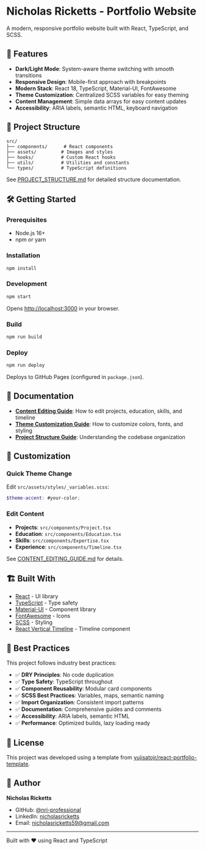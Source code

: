 # Nicholas Ricketts - Portfolio Website

A modern, responsive portfolio website built with React, TypeScript, and SCSS.

## 🚀 Features

- **Dark/Light Mode**: System-aware theme switching with smooth transitions
- **Responsive Design**: Mobile-first approach with breakpoints
- **Modern Stack**: React 18, TypeScript, Material-UI, FontAwesome
- **Theme Customization**: Centralized SCSS variables for easy theming
- **Content Management**: Simple data arrays for easy content updates
- **Accessibility**: ARIA labels, semantic HTML, keyboard navigation

## 📁 Project Structure

```
src/
├── components/      # React components
├── assets/         # Images and styles
├── hooks/          # Custom React hooks
├── utils/          # Utilities and constants
└── types/          # TypeScript definitions
```

See [PROJECT_STRUCTURE.md](./PROJECT_STRUCTURE.md) for detailed structure documentation.

## 🛠️ Getting Started

### Prerequisites

- Node.js 16+ 
- npm or yarn

### Installation

```bash
npm install
```

### Development

```bash
npm start
```

Opens [http://localhost:3000](http://localhost:3000) in your browser.

### Build

```bash
npm run build
```

### Deploy

```bash
npm run deploy
```

Deploys to GitHub Pages (configured in `package.json`).

## 📖 Documentation

- **[Content Editing Guide](./CONTENT_EDITING_GUIDE.md)**: How to edit projects, education, skills, and timeline
- **[Theme Customization Guide](./THEME_CUSTOMIZATION_GUIDE.md)**: How to customize colors, fonts, and styling
- **[Project Structure Guide](./PROJECT_STRUCTURE.md)**: Understanding the codebase organization

## 🎨 Customization

### Quick Theme Change

Edit `src/assets/styles/_variables.scss`:

```scss
$theme-accent: #your-color;
```

### Edit Content

- **Projects**: `src/components/Project.tsx`
- **Education**: `src/components/Education.tsx`
- **Skills**: `src/components/Expertise.tsx`
- **Experience**: `src/components/Timeline.tsx`

See [CONTENT_EDITING_GUIDE.md](./CONTENT_EDITING_GUIDE.md) for details.

## 🏗️ Built With

- [React](https://reactjs.org/) - UI library
- [TypeScript](https://www.typescriptlang.org/) - Type safety
- [Material-UI](https://mui.com/) - Component library
- [FontAwesome](https://fontawesome.com/) - Icons
- [SCSS](https://sass-lang.com/) - Styling
- [React Vertical Timeline](https://github.com/stephane-monnot/react-vertical-timeline) - Timeline component

## 📝 Best Practices

This project follows industry best practices:

- ✅ **DRY Principles**: No code duplication
- ✅ **Type Safety**: TypeScript throughout
- ✅ **Component Reusability**: Modular card components
- ✅ **SCSS Best Practices**: Variables, maps, semantic naming
- ✅ **Import Organization**: Consistent import patterns
- ✅ **Documentation**: Comprehensive guides and comments
- ✅ **Accessibility**: ARIA labels, semantic HTML
- ✅ **Performance**: Optimized builds, lazy loading ready

## 📄 License

This project was developed using a template from [yujisatojr/react-portfolio-template](https://github.com/yujisatojr/react-portfolio-template).

## 👤 Author

**Nicholas Ricketts**
- GitHub: [@nri-professional](https://github.com/nri-professional)
- LinkedIn: [nicholasricketts](https://www.linkedin.com/in/nicholasricketts/)
- Email: nicholasricketts59@gmail.com

---

Built with ❤️ using React and TypeScript
